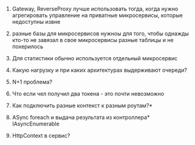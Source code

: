 1. Gateway, ReverseProxy лучше использовать тогда, когда нужно агрегировать управление на приватные микросервисы, которые недоступны извне

2. разные базы для микросервисов нужноы для того, чтобы однажды кто-то не завязал в свое микросервисы разные таблицы и не похерилось

3. Для статистики обычно используется отдельный микросервис

4. Какую нагрузку и при каких архитектурах выдерживают очереди?

5. N+1 проблема?

6. Что если чел получил два токена - это почти невозможно

7. Как подключить разные контекст к разным роутам?*

8. ASync foreach и выдача результата из контроллера*
IAsyncEnumerable

9. HttpContext в сервис?